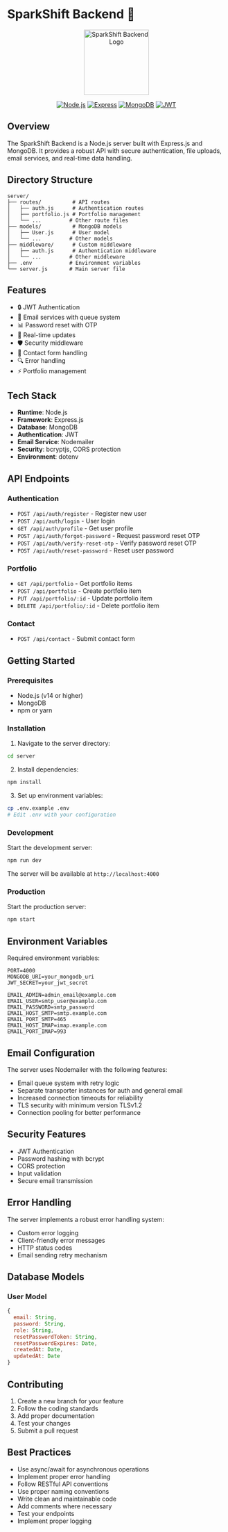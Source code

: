 # SparkShift Backend 🚀

<div align="center">
  <img src="https://sparkshift.digital/assets/logo-Dop5KKen.png" alt="SparkShift Backend Logo" width="150"/>
  
  [![Node.js](https://img.shields.io/badge/Node.js-Latest-green.svg)](https://nodejs.org/)
  [![Express](https://img.shields.io/badge/Express-4.18.2-000000.svg)](https://expressjs.com/)
  [![MongoDB](https://img.shields.io/badge/MongoDB-Latest-47A248.svg)](https://www.mongodb.com/)
  [![JWT](https://img.shields.io/badge/JWT-Authentication-000000.svg)](https://jwt.io/)
</div>

## Overview

The SparkShift Backend is a Node.js server built with Express.js and MongoDB. It provides a robust API with secure authentication, file uploads, email services, and real-time data handling.

## Directory Structure

```
server/
├── routes/          # API routes
│   ├── auth.js      # Authentication routes
│   ├── portfolio.js # Portfolio management
│   └── ...         # Other route files
├── models/          # MongoDB models
│   ├── User.js      # User model
│   └── ...         # Other models
├── middleware/      # Custom middleware
│   ├── auth.js      # Authentication middleware
│   └── ...         # Other middleware
├── .env            # Environment variables
└── server.js       # Main server file
```

## Features

- 🔒 JWT Authentication
- 📧 Email services with queue system
- 📊 Password reset with OTP
- 🔄 Real-time updates
- 🛡️ Security middleware
- 📌 Contact form handling
- 🔍 Error handling
- ⚡ Portfolio management

## Tech Stack

- **Runtime**: Node.js
- **Framework**: Express.js
- **Database**: MongoDB
- **Authentication**: JWT
- **Email Service**: Nodemailer
- **Security**: bcryptjs, CORS protection
- **Environment**: dotenv

## API Endpoints

### Authentication
- `POST /api/auth/register` - Register new user
- `POST /api/auth/login` - User login
- `GET /api/auth/profile` - Get user profile
- `POST /api/auth/forgot-password` - Request password reset OTP
- `POST /api/auth/verify-reset-otp` - Verify password reset OTP
- `POST /api/auth/reset-password` - Reset user password

### Portfolio
- `GET /api/portfolio` - Get portfolio items
- `POST /api/portfolio` - Create portfolio item
- `PUT /api/portfolio/:id` - Update portfolio item
- `DELETE /api/portfolio/:id` - Delete portfolio item

### Contact
- `POST /api/contact` - Submit contact form

## Getting Started

### Prerequisites
- Node.js (v14 or higher)
- MongoDB
- npm or yarn

### Installation

1. Navigate to the server directory:
```bash
cd server
```

2. Install dependencies:
```bash
npm install
```

3. Set up environment variables:
```bash
cp .env.example .env
# Edit .env with your configuration
```

### Development

Start the development server:
```bash
npm run dev
```

The server will be available at `http://localhost:4000`

### Production

Start the production server:
```bash
npm start
```

## Environment Variables

Required environment variables:
```env
PORT=4000
MONGODB_URI=your_mongodb_uri
JWT_SECRET=your_jwt_secret

EMAIL_ADMIN=admin_email@example.com
EMAIL_USER=smtp_user@example.com
EMAIL_PASSWORD=smtp_password
EMAIL_HOST_SMTP=smtp.example.com
EMAIL_PORT_SMTP=465
EMAIL_HOST_IMAP=imap.example.com
EMAIL_PORT_IMAP=993
```

## Email Configuration

The server uses Nodemailer with the following features:
- Email queue system with retry logic
- Separate transporter instances for auth and general email
- Increased connection timeouts for reliability
- TLS security with minimum version TLSv1.2
- Connection pooling for better performance

## Security Features

- JWT Authentication
- Password hashing with bcrypt
- CORS protection
- Input validation
- Secure email transmission

## Error Handling

The server implements a robust error handling system:
- Custom error logging
- Client-friendly error messages
- HTTP status codes
- Email sending retry mechanism

## Database Models

### User Model
```javascript
{
  email: String,
  password: String,
  role: String,
  resetPasswordToken: String,
  resetPasswordExpires: Date,
  createdAt: Date,
  updatedAt: Date
}
```

## Contributing

1. Create a new branch for your feature
2. Follow the coding standards
3. Add proper documentation
4. Test your changes
5. Submit a pull request

## Best Practices

- Use async/await for asynchronous operations
- Implement proper error handling
- Follow RESTful API conventions
- Use proper naming conventions
- Write clean and maintainable code
- Add comments where necessary
- Test your endpoints
- Implement proper logging 